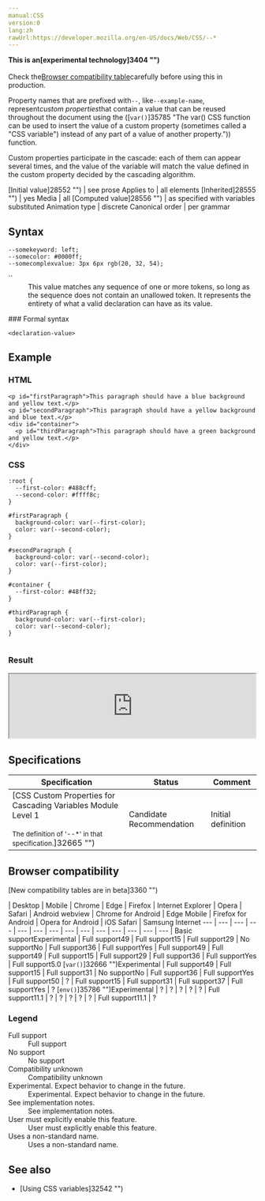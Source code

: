 ```yaml
---
manual:CSS
version:0
lang:zh
rawUrl:https://developer.mozilla.org/en-US/docs/Web/CSS/--*
---
```






**This is an[experimental technology]3404 "")**<br></br>Check the[Browser compatibility table](%31832#Browser_compatibility "")carefully before using this in production.





Property names that are prefixed with`--`, like`--example-name`, represent*custom properties*that contain a value that can be reused throughout the document using the ([`var()`]35785 "The var() CSS function can be used to insert the value of a custom property (sometimes called a "CSS variable") instead of any part of a value of another property.")) function.



Custom properties participate in the cascade: each of them can appear several times, and the value of the variable will match the value defined in the custom property decided by the cascading algorithm.


[Initial value]28552 "") | see prose 
Applies to | all elements 
[Inherited]28555 "") | yes 
Media | all 
[Computed value]28556 "") | as specified with variables substituted 
Animation type | discrete 
Canonical order | per grammar 


## Syntax<a name="Syntax"></a>

```
--somekeyword: left;
--somecolor: #0000ff;
--somecomplexvalue: 3px 6px rgb(20, 32, 54);
```
<dl><dt id=''>`<declaration-value>`</dt><dd>This value matches any sequence of one or more tokens, so long as the sequence does not contain an unallowed token. It represents the entirety of what a valid declaration can have as its value.</dd></dl>
### Formal syntax<a name="Formal_syntax"></a>

```
<declaration-value>
```

## Example<a name="Example"></a>

### HTML<a name="HTML"></a>

```
<p id="firstParagraph">This paragraph should have a blue background and yellow text.</p>
<p id="secondParagraph">This paragraph should have a yellow background and blue text.</p>
<div id="container">
  <p id="thirdParagraph">This paragraph should have a green background and yellow text.</p>
</div>
```

### CSS<a name="CSS"></a>

```
:root {
  --first-color: #488cff;
  --second-color: #ffff8c;
}

#firstParagraph {
  background-color: var(--first-color);
  color: var(--second-color);
}

#secondParagraph {
  background-color: var(--second-color);
  color: var(--first-color);
}

#container {
  --first-color: #48ff32;
}

#thirdParagraph {
  background-color: var(--first-color);
  color: var(--second-color);
} 
 

```

### Result<a name="Result"></a>


<iframe src='https://mdn.mozillademos.org/en-US/docs/Web/CSS/--*$samples/Example?revision=1338288' width='500' height='130'></iframe>



## Specifications<a name="Specifications"></a>

Specification | Status | Comment 
 ---  |  ---  |  ---  | 
[CSS Custom Properties for Cascading Variables Module Level 1<br></br><small>The definition of &#39;--*&#39; in that specification.</small>]32665 "") | Candidate Recommendation | Initial definition 


## Browser compatibility<a name="Browser_compatibility"></a>




[New compatibility tables are in beta<i></i>]3360 "")

 | <abbr>Desktop<i></i></abbr> | <abbr>Mobile<i></i></abbr> 
 | <abbr>Chrome<i></i></abbr> | <abbr>Edge<i></i></abbr> | <abbr>Firefox<i></i></abbr> | <abbr>Internet Explorer<i></i></abbr> | <abbr>Opera<i></i></abbr> | <abbr>Safari<i></i></abbr> | <abbr>Android webview<i></i></abbr> | <abbr>Chrome for Android<i></i></abbr> | <abbr>Edge Mobile<i></i></abbr> | <abbr>Firefox for Android<i></i></abbr> | <abbr>Opera for Android<i></i></abbr> | <abbr>iOS Safari<i></i></abbr> | <abbr>Samsung Internet<i></i></abbr> 
 ---  |  ---  |  ---  |  ---  |  ---  |  ---  |  ---  |  ---  |  ---  |  ---  |  ---  |  ---  |  ---  |  ---  | 
Basic support<abbr>Experimental<i></i></abbr> | <abbr>Full support</abbr>49 | <abbr>Full support</abbr>15 | <abbr>Full support</abbr>29 | <abbr>No support</abbr>No | <abbr>Full support</abbr>36 | <abbr>Full support</abbr>Yes | <abbr>Full support</abbr>49 | <abbr>Full support</abbr>49 | <abbr>Full support</abbr>15 | <abbr>Full support</abbr>29 | <abbr>Full support</abbr>36 | <abbr>Full support</abbr>Yes | <abbr>Full support</abbr>5.0 
[`var()`]32666 "")<abbr>Experimental<i></i></abbr> | <abbr>Full support</abbr>49 | <abbr>Full support</abbr>15 | <abbr>Full support</abbr>31 | <abbr>No support</abbr>No | <abbr>Full support</abbr>36 | <abbr>Full support</abbr>Yes | <abbr>Full support</abbr>50 | <abbr>?</abbr> | <abbr>Full support</abbr>15 | <abbr>Full support</abbr>31 | <abbr>Full support</abbr>37 | <abbr>Full support</abbr>Yes | <abbr>?</abbr> 
[`env()`]35786 "")<abbr>Experimental<i></i></abbr> | <abbr>?</abbr> | <abbr>?</abbr> | <abbr>?</abbr> | <abbr>?</abbr> | <abbr>?</abbr> | <abbr>Full support</abbr>11.1 | <abbr>?</abbr> | <abbr>?</abbr> | <abbr>?</abbr> | <abbr>?</abbr> | <abbr>?</abbr> | <abbr>Full support</abbr>11.1 | <abbr>?</abbr> 


### Legend<a name="Legend"></a>
<dl><dt id=''><abbr>Full support</abbr></dt><dd>Full support</dd><dt id=''><abbr>No support</abbr></dt><dd>No support</dd><dt id=''><abbr>Compatibility unknown</abbr></dt><dd>Compatibility unknown</dd><dt id=''><abbr>Experimental. Expect behavior to change in the future.<i></i></abbr></dt><dd>Experimental. Expect behavior to change in the future.</dd><dt id=''><abbr>See implementation notes.<i></i></abbr></dt><dd>See implementation notes.</dd><dt id=''><abbr>User must explicitly enable this feature.<i></i></abbr></dt><dd>User must explicitly enable this feature.</dd><dt id=''><abbr>Uses a non-standard name.<i></i></abbr></dt><dd>Uses a non-standard name.</dd></dl>





## See also<a name="See_also"></a>

* [Using CSS variables]32542 "")



